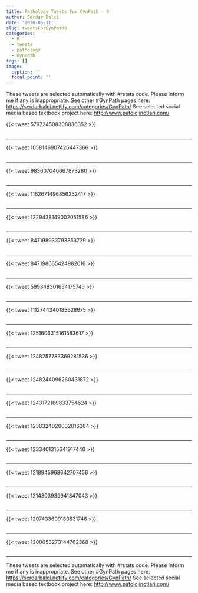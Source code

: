 ```yaml
---
title: Pathology Tweets For GynPath - 9
author: Serdar Balci
date: '2020-05-11'
slug: tweetsForGynPath9
categories:
  - R
  - tweets
  - pathology
  - GynPath
tags: []
image:
  caption: ''
  focal_point: ''
---
```



These tweets are selected automatically with #rstats code. Please inform me if any is inappropriate.
See other #GynPath pages here: https://serdarbalci.netlify.com/categories/GynPath/ 
See selected social media based textbook project here: http://www.patolojinotlari.com/

{{< tweet 579724508308836352 >}}
<br>
<br>
<hr>
{{< tweet 1058146907426447366 >}}
<br>
<br>
<hr>
{{< tweet 983607040667873280 >}}
<br>
<br>
<hr>
{{< tweet 1162671496856252417 >}}
<br>
<br>
<hr>
{{< tweet 1229438149002051586 >}}
<br>
<br>
<hr>
{{< tweet 847198933793353729 >}}
<br>
<br>
<hr>
{{< tweet 847198665424982016 >}}
<br>
<br>
<hr>
{{< tweet 599348301654175745 >}}
<br>
<br>
<hr>
{{< tweet 1112744340185628675 >}}
<br>
<br>
<hr>
{{< tweet 1251606315161583617 >}}
<br>
<br>
<hr>
{{< tweet 1248257783369281536 >}}
<br>
<br>
<hr>
{{< tweet 1248244096260431872 >}}
<br>
<br>
<hr>
{{< tweet 1243172169833754624 >}}
<br>
<br>
<hr>
{{< tweet 1238324020032016384 >}}
<br>
<br>
<hr>
{{< tweet 1233401315641917440 >}}
<br>
<br>
<hr>
{{< tweet 1218945968642707456 >}}
<br>
<br>
<hr>
{{< tweet 1214303939941847043 >}}
<br>
<br>
<hr>
{{< tweet 1207433609180831746 >}}
<br>
<br>
<hr>
{{< tweet 1200053273144762368 >}}
<br>
<br>
<hr>


These tweets are selected automatically with #rstats code. Please inform me if any is inappropriate.
See other #GynPath pages here: https://serdarbalci.netlify.com/categories/GynPath/ 
See selected social media based textbook project here: http://www.patolojinotlari.com/
